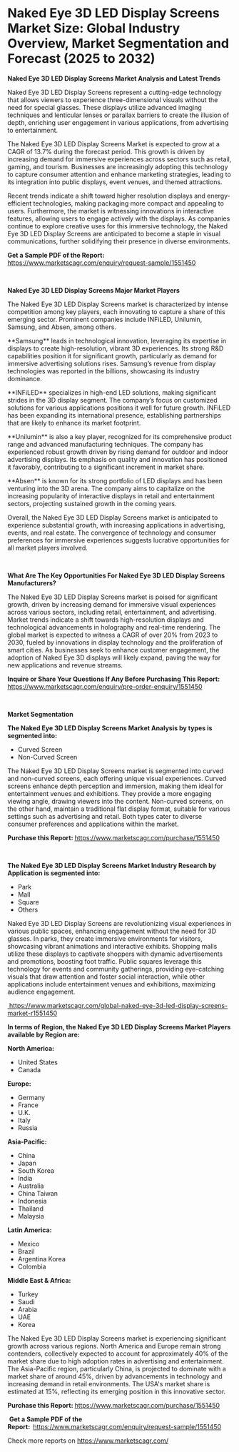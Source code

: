 <p><h1>Naked Eye 3D LED Display Screens Market Size: Global Industry Overview, Market Segmentation and Forecast (2025 to 2032)</h1></p><p><strong>Naked Eye 3D LED Display Screens Market Analysis and Latest Trends</strong></p>
<p><p>Naked Eye 3D LED Display Screens represent a cutting-edge technology that allows viewers to experience three-dimensional visuals without the need for special glasses. These displays utilize advanced imaging techniques and lenticular lenses or parallax barriers to create the illusion of depth, enriching user engagement in various applications, from advertising to entertainment.</p><p>The Naked Eye 3D LED Display Screens Market is expected to grow at a CAGR of 13.7% during the forecast period. This growth is driven by increasing demand for immersive experiences across sectors such as retail, gaming, and tourism. Businesses are increasingly adopting this technology to capture consumer attention and enhance marketing strategies, leading to its integration into public displays, event venues, and themed attractions.</p><p>Recent trends indicate a shift toward higher resolution displays and energy-efficient technologies, making packaging more compact and appealing to users. Furthermore, the market is witnessing innovations in interactive features, allowing users to engage actively with the displays. As companies continue to explore creative uses for this immersive technology, the Naked Eye 3D LED Display Screens are anticipated to become a staple in visual communications, further solidifying their presence in diverse environments.</p></p>
<p><strong>Get a Sample PDF of the Report:&nbsp;</strong> <a href="https://www.marketscagr.com/enquiry/request-sample/1551450?utm_campaign=3124&utm_medium=2&utm_source=Github&utm_content=ia&utm_term=06042025&utm_id=naked-eye-3d-led-display-screens">https://www.marketscagr.com/enquiry/request-sample/1551450</a></p>
<p>&nbsp;</p>
<p><strong>Naked Eye 3D LED Display Screens Major Market Players</strong></p>
<p><p>The Naked Eye 3D LED Display Screens market is characterized by intense competition among key players, each innovating to capture a share of this emerging sector. Prominent companies include INFiLED, Unilumin, Samsung, and Absen, among others.</p><p>**Samsung** leads in technological innovation, leveraging its expertise in displays to create high-resolution, vibrant 3D experiences. Its strong R&D capabilities position it for significant growth, particularly as demand for immersive advertising solutions rises. Samsung’s revenue from display technologies was reported in the billions, showcasing its industry dominance.</p><p>**INFiLED** specializes in high-end LED solutions, making significant strides in the 3D display segment. The company’s focus on customized solutions for various applications positions it well for future growth. INFiLED has been expanding its international presence, establishing partnerships that are likely to enhance its market footprint.</p><p>**Unilumin** is also a key player, recognized for its comprehensive product range and advanced manufacturing techniques. The company has experienced robust growth driven by rising demand for outdoor and indoor advertising displays. Its emphasis on quality and innovation has positioned it favorably, contributing to a significant increment in market share.</p><p>**Absen** is known for its strong portfolio of LED displays and has been venturing into the 3D arena. The company aims to capitalize on the increasing popularity of interactive displays in retail and entertainment sectors, projecting sustained growth in the coming years.</p><p>Overall, the Naked Eye 3D LED Display Screens market is anticipated to experience substantial growth, with increasing applications in advertising, events, and real estate. The convergence of technology and consumer preferences for immersive experiences suggests lucrative opportunities for all market players involved.</p></p>
<p>&nbsp;</p>
<p><strong>What Are The Key Opportunities For Naked Eye 3D LED Display Screens Manufacturers?</strong></p>
<p><p>The Naked Eye 3D LED Display Screens market is poised for significant growth, driven by increasing demand for immersive visual experiences across various sectors, including retail, entertainment, and advertising. Market trends indicate a shift towards high-resolution displays and technological advancements in holography and real-time rendering. The global market is expected to witness a CAGR of over 20% from 2023 to 2030, fueled by innovations in display technology and the proliferation of smart cities. As businesses seek to enhance customer engagement, the adoption of Naked Eye 3D displays will likely expand, paving the way for new applications and revenue streams.</p></p>
<p><strong>Inquire or Share Your Questions If Any Before Purchasing This Report:</strong> <a href="https://www.marketscagr.com/enquiry/pre-order-enquiry/1551450?utm_campaign=3124&utm_medium=2&utm_source=Github&utm_content=ia&utm_term=06042025&utm_id=naked-eye-3d-led-display-screens">https://www.marketscagr.com/enquiry/pre-order-enquiry/1551450</a></p>
<p>&nbsp;</p>
<p><strong>Market Segmentation</strong></p>
<p><strong>The Naked Eye 3D LED Display Screens Market Analysis by types is segmented into:</strong></p>
<p><ul><li>Curved Screen</li><li>Non-Curved Screen</li></ul></p>
<p><p>The Naked Eye 3D LED Display Screens market is segmented into curved and non-curved screens, each offering unique visual experiences. Curved screens enhance depth perception and immersion, making them ideal for entertainment venues and exhibitions. They provide a more engaging viewing angle, drawing viewers into the content. Non-curved screens, on the other hand, maintain a traditional flat display format, suitable for various settings such as advertising and retail. Both types cater to diverse consumer preferences and applications within the market.</p></p>
<p><strong>Purchase this Report:&nbsp;</strong><a href="https://www.marketscagr.com/purchase/1551450?utm_campaign=3124&utm_medium=2&utm_source=Github&utm_content=ia&utm_term=06042025&utm_id=naked-eye-3d-led-display-screens">https://www.marketscagr.com/purchase/1551450</a></p>
<p>&nbsp;</p>
<p><strong>The Naked Eye 3D LED Display Screens Market Industry Research by Application is segmented into:</strong></p>
<p><ul><li>Park</li><li>Mall</li><li>Square</li><li>Others</li></ul></p>
<p><p>Naked Eye 3D LED Display Screens are revolutionizing visual experiences in various public spaces, enhancing engagement without the need for 3D glasses. In parks, they create immersive environments for visitors, showcasing vibrant animations and interactive exhibits. Shopping malls utilize these displays to captivate shoppers with dynamic advertisements and promotions, boosting foot traffic. Public squares leverage this technology for events and community gatherings, providing eye-catching visuals that draw attention and foster social interaction, while other applications include entertainment venues and exhibitions, maximizing audience engagement.</p></p>
<p><a href="https://www.marketscagr.com/global-naked-eye-3d-led-display-screens-market-r1551450?utm_campaign=3124&utm_medium=2&utm_source=Github&utm_content=ia&utm_term=06042025&utm_id=naked-eye-3d-led-display-screens">&nbsp;https://www.marketscagr.com/global-naked-eye-3d-led-display-screens-market-r1551450</a></p>
<p><strong>In terms of Region, the Naked Eye 3D LED Display Screens Market Players available by Region are:</strong></p>
<p>
    <p> <strong> North America: </strong>
        <ul>
            <li>United States</li>
            <li>Canada</li>
        </ul>
        </p> 
    <p> <strong> Europe: </strong>
        <ul>
            <li>Germany</li>
            <li>France</li>
            <li>U.K.</li>
            <li>Italy</li>
            <li>Russia</li>
        </ul>
        </p> 
    <p> <strong> Asia-Pacific: </strong>
        <ul>
            <li>China</li>
            <li>Japan</li>
            <li>South Korea</li>
            <li>India</li>
            <li>Australia</li>
            <li>China Taiwan</li>
            <li>Indonesia</li>
            <li>Thailand</li>
            <li>Malaysia</li>
        </ul>
        </p> 
    <p> <strong> Latin America: </strong>
        <ul>
            <li>Mexico</li>
            <li>Brazil</li>
            <li>Argentina Korea</li>
            <li>Colombia</li>
        </ul>
        </p> 
    <p> <strong> Middle East & Africa: </strong>
        <ul>
            <li>Turkey</li>
            <li>Saudi</li>
            <li>Arabia</li>
            <li>UAE</li>
            <li>Korea</li>
        </ul>
    </p>
    </p>
<p><p>The Naked Eye 3D LED Display Screens market is experiencing significant growth across various regions. North America and Europe remain strong contenders, collectively expected to account for approximately 40% of the market share due to high adoption rates in advertising and entertainment. The Asia-Pacific region, particularly China, is projected to dominate with a market share of around 45%, driven by advancements in technology and increasing demand in retail environments. The USA's market share is estimated at 15%, reflecting its emerging position in this innovative sector.</p></p>
<p><strong>Purchase this Report: </strong><a href="https://www.marketscagr.com/purchase/1551450?utm_campaign=3124&utm_medium=2&utm_source=Github&utm_content=ia&utm_term=06042025&utm_id=naked-eye-3d-led-display-screens">https://www.marketscagr.com/purchase/1551450</a></p>
<p>&nbsp;<strong>Get a Sample PDF of the Report:&nbsp;&nbsp;</strong><a href="https://www.marketscagr.com/enquiry/request-sample/1551450?utm_campaign=3124&utm_medium=2&utm_source=Github&utm_content=ia&utm_term=06042025&utm_id=naked-eye-3d-led-display-screens">https://www.marketscagr.com/enquiry/request-sample/1551450</a></p>
<p><strong></strong></p>
<p>Check more reports on <a href="https://www.marketscagr.com/?utm_campaign=3124&utm_medium=2&utm_source=Github&utm_content=ia&utm_term=06042025&utm_id=naked-eye-3d-led-display-screens">https://www.marketscagr.com/</a></p>